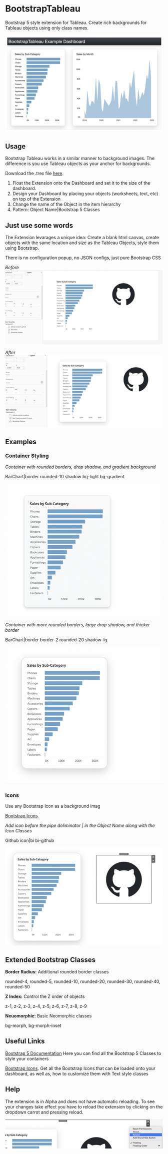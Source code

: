 # BootstrapTableau

Bootstrap 5 style extension for Tableau. Create rich backgrounds for Tableau objects using only class names.

![Example 0!](/assets/Example0.png "Example 0")

## Usage

Bootstrap Tableau works in a similar manner to background images. The difference is you use Tableau objects as your anchor for backgrounds.

Download the .trex file [here](https://github.com/FsuLauncherComp/BootstrapTableau/releases/tag/trex).

1. Float the Extension onto the Dashboard and set it to the size of the dashboard.
2. Design your Dashboard by placing your objects (worksheets, text, etc) on top of the Extension
3. Change the name of the Object in the item hierarchy
4. Pattern: Object Name|Bootstrap 5 Classes

## Just use some words

The Extension levarages a unique idea: Create a blank html canvas, create objects with the same location and size as the Tableau Objects, style them using Bootstrap. 

There is no configuration popup, no JSON configs, just pure Bootstrap CSS

*Before*
![Example 4!](/assets/Example4.png "Example 4")

*After*
![Example 5!](/assets/Example5.png "Example 5")

## Examples

### Container Styling

*Container with rounded borders, drop shadow, and gradient background*

BarChart|border rounded-10 shadow bg-light bg-gradient

![Example 1!](/assets/Example1.png "Example 1")

*Container with more rounded borders, large drop shadow, and thicker border*

BarChart|border border-2 rounded-20 shadow-lg

![Example 2!](/assets/Example2.png "Example 2")

### Icons

Use any Bootstrap Icon as a background imag

[Bootstrap Icons](https://icons.getbootstrap.com/).

*Add icon before the pipe deliminator | in the Object Name along with the Icon Classes*

Github icon|bi bi-github

![Example 3!](/assets/Example3.png "Example 3")


## Extended Bootstrap Classes

**Border Radius:** Additional rounded border classes

rounded-4, rounded-5, rounded-10, rounded-20, rounded-30, rounded-40, rounded-50

**Z Index:** Control the Z order of objects

z-1, z-2, z-3, z-4, z-5, z-6, z-7, z-8, z-9

**Neuomorphic:** Basic Neomorphic classes

bg-morph, bg-morph-inset

## Useful Links

[Bootstrap 5 Documentation](https://getbootstrap.com/) Here you can find all the Bootstrap 5 Classes to style your containers

[Bootstrap Icons](https://icons.getbootstrap.com/). Get all the Bootstrap Icons that can be loaded onto your dashboard, as well as, how to customize them with Text style classes

## Help

The extension is in Alpha and does not have automatic reloading. To see your changes take effect you have to reload the extension by clicking on the dropdown carrot and pressing reload.

![Example 6!](/assets/Example6.png "Example 6")